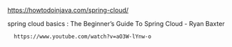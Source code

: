 https://howtodoinjava.com/spring-cloud/



spring cloud basics : The Beginner’s Guide To Spring Cloud - Ryan Baxter

      https://www.youtube.com/watch?v=aO3W-lYnw-o
